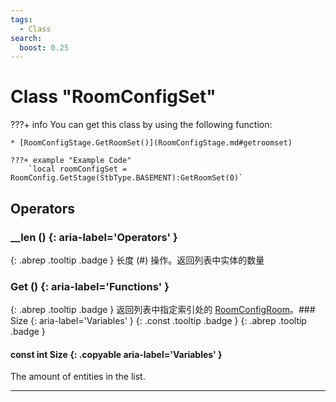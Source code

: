 ```yaml
---
tags:
  - Class
search:
  boost: 0.25
---
```

# Class "RoomConfigSet"

???+ info
    You can get this class by using the following function:

    * [RoomConfigStage.GetRoomSet()](RoomConfigStage.md#getroomset)

    ???+ example "Example Code"
        `local roomConfigSet = RoomConfig.GetStage(StbType.BASEMENT):GetRoomSet(0)`

## Operators
### __len () {: aria-label='Operators' }
[ ](#){: .abrep .tooltip .badge }
长度 (#) 操作。返回列表中实体的数量

### Get () {: aria-label='Functions' }
[ ](#){: .abrep .tooltip .badge }
返回列表中指定索引处的 [RoomConfigRoom](https://wofsauge.github.io/IsaacDocs/rep/RoomConfig_Room.html)。### Size {: aria-label='Variables' }
[ ](#){: .const .tooltip .badge } [ ](#){: .abrep .tooltip .badge }
#### const int Size  {: .copyable aria-label='Variables' }

The amount of entities in the list.

___